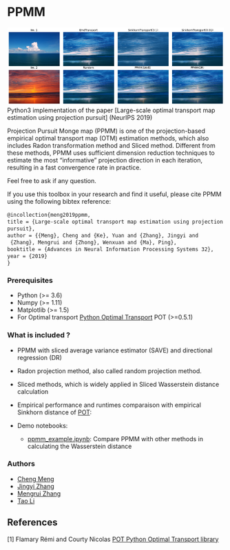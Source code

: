 
# PPMM

![image](https://github.com/ChengzijunAixiaoli/PPMM/blob/master/transfer1.png)
Python3 implementation of the paper [Large-scale optimal transport map estimation using projection pursuit] (NeurIPS 2019)

Projection Pursuit Monge map (PPMM) is one of the projection-based empirical optimal transport map (OTM) estimation methods, which also includes Radon transformation method and Sliced method. Different from these methods, PPMM uses sufficient dimension reduction techniques to estimate the most “informative” projection direction in each iteration, resulting in a fast convergence rate in practice.

Feel free to ask if any question.

If you use this toolbox in your research and find it useful, please cite PPMM using the following bibtex reference:

```
@incollection{meng2019ppmm,
title = {Large-scale optimal transport map estimation using projection pursuit},
author = {{Meng}, Cheng and {Ke}, Yuan and {Zhang}, Jingyi and
 {Zhang}, Mengrui and {Zhong}, Wenxuan and {Ma}, Ping},
booktitle = {Advances in Neural Information Processing Systems 32},
year = {2019}
}
```

### Prerequisites
* Python (>= 3.6)
* Numpy (>= 1.11)
* Matplotlib (>= 1.5)
* For Optimal transport [Python Optimal Transport](https://pot.readthedocs.io/en/stable/) POT (>=0.5.1)


### What is included ?

* PPMM with sliced average variance estimator (SAVE) and directional regression (DR)

* Radon projection method, also called random projection method.

* Sliced methods, which is widely applied in Sliced Wasserstein distance calculation

* Empirical performance and runtimes comparaison with empirical Sinkhorn distance of [POT](https://github.com/rflamary/POT):

* Demo notebooks:
	- [ppmm_example.ipynb](ppmm_example.ipynb): Compare PPMM with other methods in calculating the Wasserstein distance

### Authors

* [Cheng Meng](https://github.com/ChengzijunAixiaoli)
* [Jingyi Zhang](https://github.com/joyeecat)
* [Mengrui Zhang](https://github.com/zhanzmr)
* [Tao Li](https://github.com/sherlockLitao)




## References

[1] Flamary Rémi and Courty Nicolas [POT Python Optimal Transport library](https://github.com/rflamary/POT)
